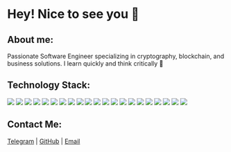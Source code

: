 # Hey! Nice to see you 👋

## About me:

Passionate Software Engineer specializing in cryptography, blockchain, and business solutions. I learn quickly and think critically 🤝

## Technology Stack:

![](https://img.shields.io/badge/html5-E34F26?style=for-the-badge&logo=html5&logoColor=black)
![](https://img.shields.io/badge/css3-1572B6?style=for-the-badge&logo=css3&logoColor=black)
![](https://img.shields.io/badge/sass-CC6699?style=for-the-badge&logo=sass&logoColor=black)
![](https://img.shields.io/badge/tailwind-38B2AC?style=for-the-badge&logo=tailwind-css&logoColor=black)
![](https://img.shields.io/badge/styled--components-DB7093?style=for-the-badge&logo=styled-components&logoColor=black)
![](https://img.shields.io/badge/JavaScript-F7DF1E?style=for-the-badge&logo=javascript&logoColor=black)
![](https://img.shields.io/badge/TypeScript-3178C6?style=for-the-badge&logo=typescript&logoColor=black)
![](https://img.shields.io/badge/React-61DAFB?style=for-the-badge&logo=react&logoColor=black)
![](https://img.shields.io/badge/redux-764ABC?style=for-the-badge&logo=redux&logoColor=black)
![](https://img.shields.io/badge/Redux_Query-764ABC?style=for-the-badge&logo=redux&logoColor=black)
![](https://img.shields.io/badge/React_Router-CA4245?style=for-the-badge&logo=react-router&logoColor=black)
![](https://img.shields.io/badge/JWT_Authentication-000000?style=for-the-badge&logo=JSON-Web-Tokens&logoColor=white)
![](https://img.shields.io/badge/webpack-8DD6F9?style=for-the-badge&logo=webpack&logoColor=black)
![](https://img.shields.io/badge/Vite-646CFF?style=for-the-badge&logo=vite&logoColor=black)
![](https://img.shields.io/badge/Parsel-3776AB?style=for-the-badge&logo=parsel&logoColor=black)
![](https://img.shields.io/badge/git-F05032?style=for-the-badge&logo=git&logoColor=black)
![](https://img.shields.io/badge/npm-CB3837?style=for-the-badge&logo=npm&logoColor=black)
![](https://img.shields.io/badge/Yarn-2C8EBB?style=for-the-badge&logo=yarn&logoColor=black)
![](https://img.shields.io/badge/prettier-F7B93E?style=for-the-badge&logo=prettier&logoColor=black)
![](https://img.shields.io/badge/figma-F24E1E?style=for-the-badge&logo=figma&logoColor=black)
![](https://img.shields.io/badge/wordpress-21759B?style=for-the-badge&logo=wordpress&logoColor=black)

## Contact Me:

[Telegram](https://t.me/nahirniy) | [GitHub](https://github.com/nahirniy) | [Email](mailto:nahirniyy@gmail.com)
